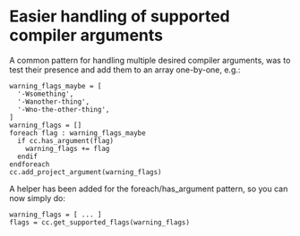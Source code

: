 # Easier handling of supported compiler arguments

A common pattern for handling multiple desired compiler arguments, was to
test their presence and add them to an array one-by-one, e.g.:

    warning_flags_maybe = [
      '-Wsomething',
      '-Wanother-thing',
      '-Wno-the-other-thing',
    ]
    warning_flags = []
    foreach flag : warning_flags_maybe
      if cc.has_argument(flag)
        warning_flags += flag
      endif
    endforeach
    cc.add_project_argument(warning_flags)

A helper has been added for the foreach/has_argument pattern, so you can
now simply do:

    warning_flags = [ ... ]
    flags = cc.get_supported_flags(warning_flags)

